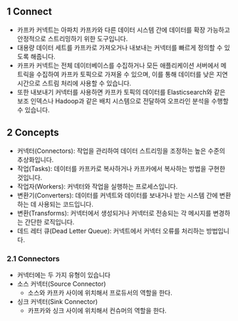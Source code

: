 ## 1 Connect

- 카프카 커넥트는 아파치 카프카와 다른 데이터 시스템 간에 데이터를 확장 가능하고 안정적으로 스트리밍하기 위한 도구입니다.
- 대용량 데이터 세트를 카프카로 가져오거나 내보내는 커넥터를 빠르게 정의할 수 있도록 해줍니다.
- 카프카 커넥트는 전체 데이터베이스를 수집하거나 모든 애플리케이션 서버에서 메트릭을 수집하여 카프카 토픽으로 가져올 수 있으며, 이를 통해 데이터를 낮은 지연 시간으로 스트림 처리에 사용할 수 있습니다.
- 또한 내보내기 커넥터를 사용하면 카프카 토픽의 데이터를 Elasticsearch와 같은 보조 인덱스나 Hadoop과 같은 배치 시스템으로 전달하여 오프라인 분석을 수행할 수 있습니다.

## 2 Concepts

- 커넥터(Connectors): 작업을 관리하여 데이터 스트리밍을 조정하는 높은 수준의 추상화입니다.
- 작업(Tasks): 데이터를 카프카로 복사하거나 카프카에서 복사하는 방법을 구현한 것입니다.
- 작업자(Workers): 커넥터와 작업을 실행하는 프로세스입니다.
- 변환기(Converters): 데이터를 커넥트와 데이터를 보내거나 받는 시스템 간에 변환하는 데 사용되는 코드입니다.
- 변환(Transforms): 커넥터에서 생성되거나 커넥터로 전송되는 각 메시지를 변경하는 간단한 로직입니다.
- 데드 레터 큐(Dead Letter Queue): 커넥트에서 커넥터 오류를 처리하는 방법입니다.

### 2.1 Connectors

- 커넥터에는 두 가지 유형이 있습니다
- 소스 커넥터(Source Connector)
	- 소스와 카프카 사이에 위치해서 프로듀서의 역할을 한다.
- 싱크 커넥터(Sink Connector)
	- 카프카와 싱크 사이에 위치해서 컨슈머의 역할을 한다.